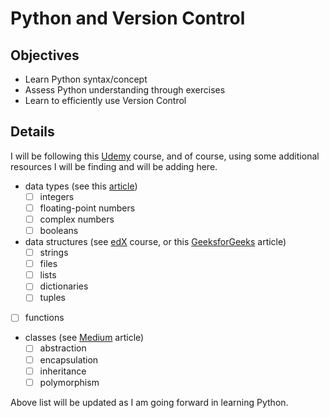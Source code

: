 # Python and Version Control

## Objectives

- Learn Python syntax/concept
- Assess Python understanding through exercises
- Learn to efficiently use Version Control

## Details

I will be following this [Udemy](https://www.udemy.com/course/complete-python-bootcamp/?LSNPUBID=a1o1REVAqJg&ranEAID=a1o1REVAqJg&ranMID=39197&ranSiteID=a1o1REVAqJg-kwqhPykM7eJHTJZNVH6LiQ) 
course, and of course, using some additional resources I will be finding and 
will be adding here.

- data types (see this [article](https://pythonconquerstheuniverse.wordpress.com/2009/10/03/static-vs-dynamic-typing-of-programming-languages/))
    - [ ] integers
    - [ ] floating-point numbers
    - [ ] complex numbers
    - [ ] booleans
- data structures (see [edX](https://www.edx.org/course/python-data-structures) course, or this
[GeeksforGeeks](https://www.geeksforgeeks.org/data-structures/) article)
    - [ ] strings
    - [ ] files
    - [ ] lists
    - [ ] dictionaries
    - [ ] tuples
- [ ] functions
- classes (see [Medium](https://medium.com/@cancerian0684/what-are-four-basic-principles-of-object-oriented-programming-645af8b43727)
article)
    - [ ] abstraction
    - [ ] encapsulation
    - [ ] inheritance
    - [ ] polymorphism

Above list will be updated as I am going forward in learning Python. 